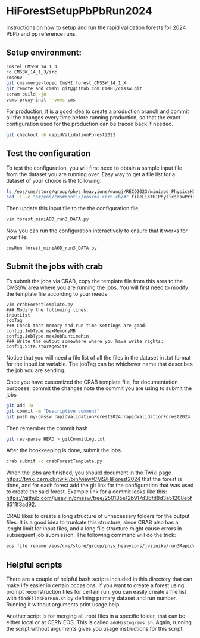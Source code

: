 # HiForestSetupPbPbRun2024
Instructions on how to setup and run the rapid validation forests for 2024 PbPb and pp reference runs.

## Setup environment:
```bash
cmsrel CMSSW_14_1_3
cd CMSSW_14_1_3/src
cmsenv
git cms-merge-topic CmsHI:forest_CMSSW_14_1_X
git remote add cmshi git@github.com:CmsHI/cmssw.git
scram build -j8
voms-proxy-init --voms cms
```

For production, it is a good idea to create a production branch and commit all the changes every time before running production, so that the exact configuration used for the production can be traced back if needed. 
```bash
git checkout -b rapidValidationForest2023
```

## Test the configuration

To test the configuration, you will first need to obtain a sample input file from the dataset you are running over. Easy way to get a file list for a dataset of your choice is the following:

```bash
ls /eos/cms/store/group/phys_heavyions/wangj/RECO2023/miniaod_PhysicsHIPhysicsRawPrime0_374322/* > fileListHIPhysicsRawPrime0_run374322.txt
sed -i -e "s#/eos/cms#root://eoscms.cern.ch/#" fileListHIPhysicsRawPrime0_run374322.txt
```

Then update this input file to the the configuration file
```bash
vim forest_miniAOD_run3_DATA.py
```
Now you can run the configuration interactively to ensure that it works for your file:
```bash
cmsRun forest_miniAOD_run3_DATA.py
```

## Submit the jobs with crab

To submit the jobs via CRAB, copy the template file from this area to the CMSSW area where you are running the jobs. You will first need to modify the template file according to your needs
```
vim crabForestTemplate.py
### Modify the following lines:
inputList
jobTag
### Check that memory and run time settings are good:
config.JobType.maxMemoryMB
config.JobType.maxJobRuntimeMin
### Write the output somewhere where you have write rights:
config.Site.storageSite
```
Notice that you will need a file list of all the files in the dataset in .txt format for the inputList variable. The jobTag can be whichever name that describes the job you are sending.

Once you have customized the CRAB template file, for documentation purposes, commit the changes note the commit you are using to submit the jobs
```bash
git add -u
git commit -m "Descriptive comment"
git push my-cmssw rapidValidationForest2024:rapidValidationForest2024
```
Then remember the commit hash
```bash
git rev-parse HEAD > gitCommitLog.txt
```

After the bookkeeping is done, submit the jobs.
```bash
crab submit -c crabForestTemplate.py
```

When the jobs are finished, you should document in the Twiki page https://twiki.cern.ch/twiki/bin/view/CMS/HiForest2024 that the forest is done, and for each forest add the git link for the configuration that was used to create the said forest. Example link for a commit looks like this: https://github.com/jusaviin/cmssw/tree/250185e12b917d36fd8d3a51208e5f8311f3ad92.

CRAB likes to create a long structure of unnecessary folders for the output files. It is a good idea to trunkate this structure, since CRAB also has a lenght limit for input files, and a long file structure might cause errors in subsequent job submission. The following command will do the trick:
```bash
eos file rename /eos/cms/store/group/phys_heavyions/jviinika/run3RapidValidation/PbPb2023_run374322_HIExpressRawPrime_withDFinder_2023-09-27/CRAB_UserFiles/crab_PbPb2023_run374322_HIExpressRawPrime_withDFinder_2023-09-27/230928_014852/0000 /eos/cms/store/group/phys_heavyions/jviinika/run3RapidValidation/PbPb2023_run374322_HIExpressRawPrime_withDFinder_2023-09-27/0000
```
## Helpful scripts

There are a couple of helpful bash scripts included in this directory that can make life easier in certain occasions. If you want to create a forest using prompt reconstruction files for certain run, you can easily create a file list with ```findFilesForRun.sh``` by defining primary dataset and run number. Running it without arguments print usage help.

Another script is for merging all .root files in a specific folder, that can be either local or at CERN EOS. This is called ```addHistograms.sh```. Again, running the script without arguments gives you usage instructions for this script.
